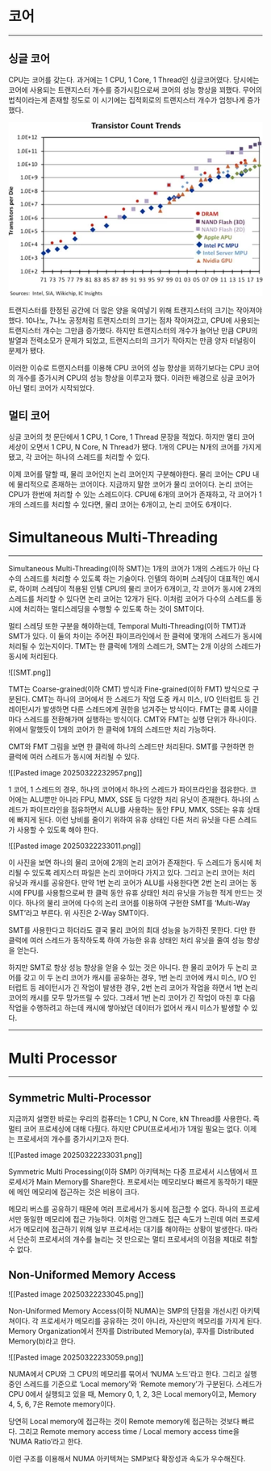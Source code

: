 # 코어

---

## 싱글 코어

CPU는 코어를 갖는다. 과거에는 1 CPU, 1 Core, 1 Thread인 싱글코어였다. 당시에는 코어에 사용되는 트랜지스터 개수를 증가시킴으로써 코어의 성능 향상을 꾀했다. 무어의 법칙이라는게 존재할 정도로 이 시기에는 집적회로의 트랜지스터 개수가 엄청나게 증가했다.

![](resources/images/Transistor_count_trends.png)

트랜지스터를 한정된 공간에 더 많은 양을 욱여넣기 위해 트랜지스터의 크기는 작아져야했다. 10나노, 7나노 공정처럼 트랜지스터의 크기는 점차 작아져갔고, CPU에 사용되는 트랜지스터 개수는 그만큼 증가했다. 하지만 트랜지스터의 개수가 늘어난 만큼 CPU의 발열과 전력소모가 문제가 되었고, 트랜지스터의 크기가 작아지는 만큼 양자 터널링이 문제가 됐다.

이러한 이슈로 트랜지스터를 이용해 CPU 코어의 성능 향상을 꾀하기보다는 CPU 코어의 개수를 증가시켜 CPU의 성능 향상을 이루고자 했다. 이러한 배경으로 싱글 코어가 아닌 멀티 코어가 시작되었다.

## 멀티 코어

싱글 코어의 첫 문단에서 1 CPU, 1 Core, 1 Thread 문장을 적었다. 하지만 멀티 코어 세상이 오면서 1 CPU, N Core, N Thread가 됐다. 1개의 CPU는 N개의 코어를 가지게 됐고, 각 코어는 하나의 스레드를 처리할 수 있다.

이제 코어를 말할 때, 물리 코어인지 논리 코어인지 구분해야한다. 물리 코어는 CPU 내에 물리적으로 존재하는 코어이다. 지금까지 말한 코어가 물리 코어이다. 논리 코어는 CPU가 한번에 처리할 수 있는 스레드이다. CPU에 6개의 코어가 존재하고, 각 코어가 1개의 스레드를 처리할 수 있다면, 물리 코어는 6개이고, 논리 코어도 6개이다.

# Simultaneous Multi-Threading

---

Simultaneous Multi-Threading(이하 SMT)는 1개의 코어가 1개의 스레드가 아닌 다수의 스레드를 처리할 수 있도록 하는 기술이다. 인텔의 하이퍼 스레딩이 대표적인 예시로, 하이퍼 스레딩이 적용된 인텔 CPU의 물리 코어가 6개이고, 각 코어가 동시에 2개의 스레드를 처리할 수 있다면 논리 코어는 12개가 된다. 이처럼 코어가 다수의 스레드를 동시에 처리하는 멀티스레딩을 수행할 수 있도록 하는 것이 SMT이다.

멀티 스레딩 또한 구분을 해야하는데, Temporal Multi-Threading(이하 TMT)과 SMT가 있다. 이 둘의 차이는 주어진 파이프라인에서 한 클럭에 몇개의 스레드가 동시에 처리될 수 있는지이다. TMT는 한 클럭에 1개의 스레드가, SMT는 2개 이상의 스레드가 동시에 처리된다.

![[SMT.png]]

TMT는 Coarse-grained(이하 CMT) 방식과 Fine-grained(이하 FMT) 방식으로 구분된다. CMT는 하나의 코어에서 한 스레드가 작업 도중 캐시 미스, I/O 인터럽트 등 긴 레이턴시가 발생하면 다른 스레드에게 권한을 넘겨주는 방식이다. FMT는 클록 사이클마다 스레드를 전환해가며 실행하는 방식이다. CMT와 FMT는 실행 단위가 하나이다. 위에서 말했듯이 1개의 코어가 한 클럭에 1개의 스레드만 처리 가능하다.

CMT와 FMT 그림을 보면 한 클럭에 하나의 스레드만 처리된다. SMT를 구현하면 한 클럭에 여러 스레드가 동시에 처리될 수 있다.

![[Pasted image 20250322232957.png]]

1 코어, 1 스레드의 경우, 하나의 코어에서 하나의 스레드가 파이프라인을 점유한다. 코어에는 ALU뿐만 아니라 FPU, MMX, SSE 등 다양한 처리 유닛이 존재한다. 하나의 스레드가 파이프라인을 점유하면서 ALU를 사용하는 동안 FPU, MMX, SSE는 유휴 상태에 빠지게 된다. 이런 낭비를 줄이기 위하여 유휴 상태인 다른 처리 유닛을 다른 스레드가 사용할 수 있도록 해야 한다.

![[Pasted image 20250322233011.png]]

이 사진을 보면 하나의 물리 코어에 2개의 논리 코어가 존재한다. 두 스레드가 동시에 처리될 수 있도록 레지스터 파일은 논리 코어마다 가지고 있다. 그리고 논리 코어는 처리 유닛과 캐시를 공유한다. 만약 1번 논리 코어가 ALU를 사용한다면 2번 논리 코어는 동시에 FPU를 사용함으로써 한 클럭 동안 유휴 상태인 처리 유닛을 가능한 적게 만드는 것이다. 하나의 물리 코어에 다수의 논리 코어를 이용하여 구현한 SMT를 ‘Multi-Way SMT’라고 부른다. 위 사진은 2-Way SMT이다.

SMT를 사용한다고 하더라도 결국 물리 코어의 최대 성능을 능가하진 못한다. 다만 한 클럭에 여러 스레드가 동작하도록 하여 가능한 유휴 상태인 처리 유닛을 줄여 성능 향상을 얻는다.

하지만 SMT로 항상 성능 향상을 얻을 수 있는 것은 아니다. 한 물리 코어가 두 논리 코어를 갖고 이 두 논리 코어가 캐시를 공유하는 경우, 1번 논리 코어에 캐시 미스, I/O 인터럽트 등 레이턴시가 긴 작업이 발생한 경우, 2번 논리 코어가 작업을 하면서 1번 논리 코어의 캐시를 모두 망가뜨릴 수 있다. 그래서 1번 논리 코어가 긴 작업이 마친 후 다음 작업을 수행하려고 하는데 캐시에 쌓아놨던 데이터가 없어서 캐시 미스가 발생할 수 있다.

---

# Multi Processor

---

## Symmetric Multi-Processor

지금까지 설명한 바로는 우리의 컴퓨터는 1 CPU, N Core, kN Thread를 사용한다. 즉 멀티 코어 프로세싱에 대해 다뤘다. 하지만 CPU(프로세서)가 1개일 필요는 없다. 이제는 프로세서의 개수를 증가시키고자 한다.

![[Pasted image 20250322233031.png]]

Symmetric Multi Processing(이하 SMP) 아키텍쳐는 다중 프로세서 시스템에서 프로세서가 Main Memory를 Share한다. 프로세서는 메모리보다 빠르게 동작하기 때문에 메인 메모리에 접근하는 것은 비용이 크다.

메모리 버스를 공유하기 때문에 여러 프로세서가 동시에 접근할 수 없다. 하나의 프로세서만 동일한 메모리에 접근 가능하다. 이처럼 안그래도 접근 속도가 느린데 여러 프로세서가 메모리에 접근하기 위해 일부 프로세서는 대기를 해야하는 상황이 발생한다. 따라서 단순히 프로세서의 개수를 늘리는 것 만으로는 멀티 프로세서의 이점을 제대로 취할 수 없다.

## Non-Uniformed Memory Access

![[Pasted image 20250322233045.png]]

Non-Uniformed Memory Access(이하 NUMA)는 SMP의 단점을 개선시킨 아키텍쳐이다. 각 프로세서가 메모리를 공유하는 것이 아니라, 자신만의 메모리를 가지게 된다. Memory Organization에서 전자를 Distributed Memory(a), 후자를 Distributed Memory(b)라고 한다.

![[Pasted image 20250322233059.png]]

NUMA에서 CPU와 그 CPU의 메모리를 묶어서 ‘NUMA 노드’라고 한다. 그리고 실행 중인 스레드를 기준으로 ‘Local memory’와 ‘Remote memory’가 구분된다. 스레드가 CPU 0에서 실행되고 있을 때, Memory 0, 1, 2, 3은 Local memory이고, Memory 4, 5, 6, 7은 Remote memory이다.

당연히 Local memory에 접근하는 것이 Remote memory에 접근하는 것보다 빠르다. 그리고 Remote memory access time / Local memory access time을 ‘NUMA Ratio’라고 한다.

이런 구조를 이용해서 NUMA 아키텍쳐는 SMP보다 확장성과 속도가 우수해진다.
